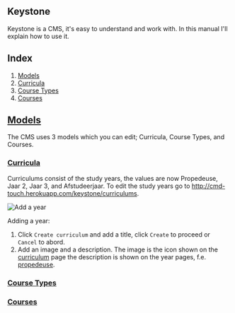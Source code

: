 ## Keystone
Keystone is a CMS, it's easy to understand and work with. In this manual I'll explain how to use it.

## Index
1. [Models](#models)
2. [Curricula](#curricula)
3. [Course Types](#course-types)
4. [Courses](#courses)

## [Models](#models)
The CMS uses 3 models which you can edit; Curricula, Course Types, and Courses.

### [Curricula](#curricula)
Curriculums consist of the study years, the values are now Propedeuse, Jaar 2, Jaar 3, and Afstudeerjaar. To edit the study years go to http://cmd-touch.herokuapp.com/keystone/curriculums.

![Add a year](/screenshots/manual/addyear.gif)

Adding a year:
1. Click `Create curriculum` and add a title, click `Create` to proceed or `Cancel` to abord. 
2. Add an image and a description. The image is the icon shown on the [curriculum](cmd-touch.herokuapp.com/curriculum) page the description is shown on the year pages, f.e. [propedeuse](cmd-touch.herokuapp.com/curriculum/propedeuse).



### [Course Types](#course-types)

### [Courses](#courses)
